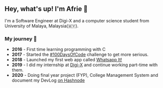 ## Hey, what's up! I'm Afrie 👋

I'm a Software Engineer at Digi-X and a computer science student from University of Malaya, Malaysia(🇲🇾).

### My journey 🚀
+ **2016** - First time learning programming with C
+ **2017** - Started the [#100DaysOfCode](https://dev.to/afrie/personal-project-100daysofcode-58bj) challenge to get more serious.
+ **2018** - Launched my first web app called [Whatsapp It!](https://whaatsappit.web.app)
+ **2019** - I did my internship at [Digi-X](https://digi-x.my) and continue working part-time with them.
+ **2020** - Doing final year project (FYP), College Management System and document my DevLog [on Hashnode](https://blog.afrieirham.com)
